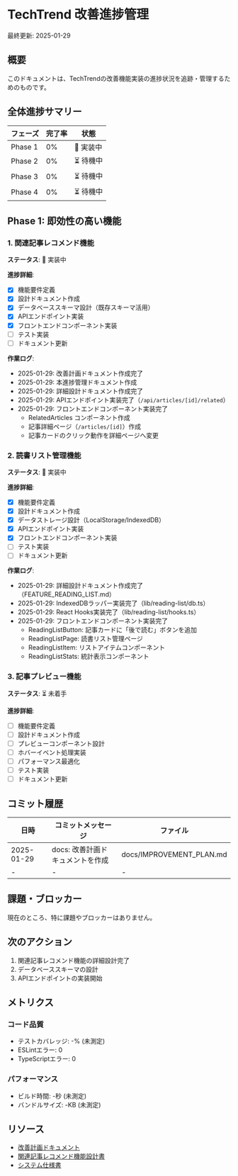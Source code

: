 # TechTrend 改善進捗管理

最終更新: 2025-01-29

## 概要

このドキュメントは、TechTrendの改善機能実装の進捗状況を追跡・管理するためのものです。

## 全体進捗サマリー

| フェーズ | 完了率 | 状態 |
|---------|--------|------|
| Phase 1 | 0% | 🚧 実装中 |
| Phase 2 | 0% | ⏳ 待機中 |
| Phase 3 | 0% | ⏳ 待機中 |
| Phase 4 | 0% | ⏳ 待機中 |

## Phase 1: 即効性の高い機能

### 1. 関連記事レコメンド機能

**ステータス**: 🚧 実装中

**進捗詳細**:
- [x] 機能要件定義
- [x] 設計ドキュメント作成
- [x] データベーススキーマ設計（既存スキーマ活用）
- [x] APIエンドポイント実装
- [x] フロントエンドコンポーネント実装
- [ ] テスト実装
- [ ] ドキュメント更新

**作業ログ**:
- 2025-01-29: 改善計画ドキュメント作成完了
- 2025-01-29: 本進捗管理ドキュメント作成
- 2025-01-29: 詳細設計ドキュメント作成完了
- 2025-01-29: APIエンドポイント実装完了（`/api/articles/[id]/related`）
- 2025-01-29: フロントエンドコンポーネント実装完了
  - RelatedArticles コンポーネント作成
  - 記事詳細ページ（`/articles/[id]`）作成
  - 記事カードのクリック動作を詳細ページへ変更

### 2. 読書リスト管理機能

**ステータス**: 🚧 実装中

**進捗詳細**:
- [x] 機能要件定義
- [x] 設計ドキュメント作成
- [x] データストレージ設計（LocalStorage/IndexedDB）
- [x] APIエンドポイント実装
- [x] フロントエンドコンポーネント実装
- [ ] テスト実装
- [ ] ドキュメント更新

**作業ログ**:
- 2025-01-29: 詳細設計ドキュメント作成完了（FEATURE_READING_LIST.md）
- 2025-01-29: IndexedDBラッパー実装完了（lib/reading-list/db.ts）
- 2025-01-29: React Hooks実装完了（lib/reading-list/hooks.ts）
- 2025-01-29: フロントエンドコンポーネント実装完了
  - ReadingListButton: 記事カードに「後で読む」ボタンを追加
  - ReadingListPage: 読書リスト管理ページ
  - ReadingListItem: リストアイテムコンポーネント
  - ReadingListStats: 統計表示コンポーネント

### 3. 記事プレビュー機能

**ステータス**: ⏳ 未着手

**進捗詳細**:
- [ ] 機能要件定義
- [ ] 設計ドキュメント作成
- [ ] プレビューコンポーネント設計
- [ ] ホバーイベント処理実装
- [ ] パフォーマンス最適化
- [ ] テスト実装
- [ ] ドキュメント更新

## コミット履歴

| 日時 | コミットメッセージ | ファイル |
|------|-------------------|----------|
| 2025-01-29 | docs: 改善計画ドキュメントを作成 | docs/IMPROVEMENT_PLAN.md |
| - | - | - |

## 課題・ブロッカー

現在のところ、特に課題やブロッカーはありません。

## 次のアクション

1. 関連記事レコメンド機能の詳細設計完了
2. データベーススキーマの設計
3. APIエンドポイントの実装開始

## メトリクス

### コード品質
- テストカバレッジ: -% (未測定)
- ESLintエラー: 0
- TypeScriptエラー: 0

### パフォーマンス
- ビルド時間: -秒 (未測定)
- バンドルサイズ: -KB (未測定)

## リソース

- [改善計画ドキュメント](./IMPROVEMENT_PLAN.md)
- [関連記事レコメンド機能設計書](./FEATURE_RELATED_ARTICLES.md)
- [システム仕様書](./SPECIFICATION.md)